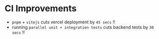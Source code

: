# CI Improvements
- `pnpm` + `vitejs` cuts vercel deployment by `45 secs` :bangbang:
- running `parallel unit + integration tests`  cuts backend tests by `30 secs` :bangbang: